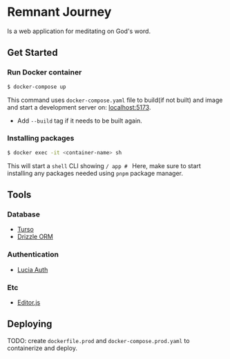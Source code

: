 # Remnant Journey
Is a web application for meditating on God's word.

## Get Started

### Run Docker container

```bash
$ docker-compose up
```
This command uses `docker-compose.yaml` file to build(if not built) and image and start a development server on: [localhost:5173](http://localhost:5173/).

- Add `--build` tag if it needs to be built again.

### Installing packages

```bash
$ docker exec -it <container-name> sh
```
This will start a `shell` CLI showing `/ app # `
Here, make sure to start installing any packages needed using `pnpm` package manager.

## Tools

### Database
- [Turso](https://turso.tech/)
- [Drizzle ORM](https://orm.drizzle.team/)

### Authentication
- [Lucia Auth](https://lucia-auth.com/)

### Etc
- [Editor.js](https://editorjs.io/)

## Deploying

TODO:
create `dockerfile.prod` and `docker-compose.prod.yaml` to containerize and deploy.
